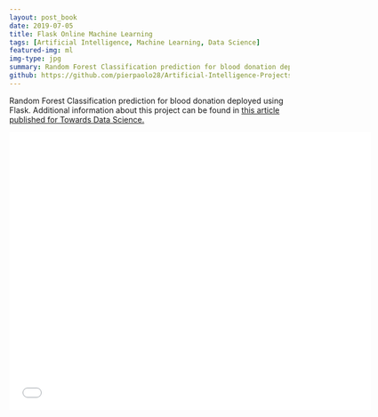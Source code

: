 ```yaml
---
layout: post_book
date: 2019-07-05
title: Flask Online Machine Learning
tags: [Artificial Intelligence, Machine Learning, Data Science]
featured-img: ml
img-type: jpg
summary: Random Forest Classification prediction for blood donation deployed using Flask.
github: https://github.com/pierpaolo28/Artificial-Intelligence-Projects/tree/master/ML-Deployement
---
```


<!-- <meta http-equiv="refresh" content="0; url=https://sleepy-ridge-93654.herokuapp.com/" /> -->

<!-- <meta name="viewport" content="width=device-width, initial-scale=1">

<link rel="stylesheet" href="/../assets/css/app_recording.css">

<video autoplay muted loop playsinline id="myVideo">
  <source src="/../assets/img/flask_online_machine_learning.mp4" type="video/mp4">
  Your browser does not support HTML5 video.
</video>

<div class="content">
  <button id="myBtn" onclick="myFunction()">Pause App Recording</button>
</div>

<script src="/../assets/js/app_recording.js"></script> -->

Random Forest Classification prediction for blood donation deployed using Flask. Additional information about this project can be found in [this article published for Towards Data Science.](https://towardsdatascience.com/flask-and-heroku-for-online-machine-learning-deployment-425beb54a274)

<div class="wrapper" style="text-align:center">
  <iframe
    class="vidio"
    width="650"
    height="500"
    src="/../assets/img/flask_online_machine_learning.mp4?rel=0"
    frameborder="0"
    allowfullscreen
  >
  </iframe>
</div>
